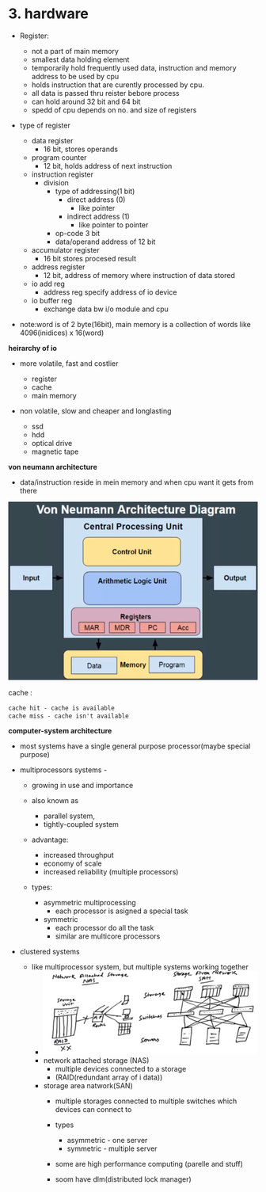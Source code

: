 # 3. hardware

- Register:
	- not a part of main memory
	- smallest data holding element
	- temporarily hold frequently used data, instruction and memory address to be used by cpu
	- holds instruction that are curently processed by cpu.
	- all data is passed thru reister bebore process
	- can hold around 32 bit and 64 bit
	- spedd of cpu depends on no. and size of registers

- type of register
	- data register 
		- 16 bit, stores operands
	- program counter	
		- 12 bit, holds address of next instruction
	- instruction register
		- division
			- type of addressing(1 bit) 
				- direct address (0)
					- like pointer
				- indirect address (1)
					- like pointer to pointer
			- op-code 3 bit
			- data/operand address of 12 bit
	- accumulator register 
		- 16 bit stores procesed result
	- address register 
		- 12 bit, address of memory where instruction of data stored
	- io add reg
		- address reg specify address of io device
	- io buffer reg
		- exchange data bw i/o module and cpu

- note:word is of 2 byte(16bit), main memory is a collection of words like 4096(inidices) x 16(word)


**heirarchy of io**
- more volatile, fast and costlier
	- register
	- cache
	- main memory

- non volatile, slow and cheaper and longlasting
	- ssd
	- hdd
	- optical drive
	- magnetic tape

**von neumann architecture**

- data/instruction reside in mein memory and when cpu want it gets from there



![von.png](../_resources/4ce83a22b9b84d5e927f8188131aaa48.png)




cache :
	
	cache hit - cache is available
	cache miss - cache isn't available
	



**computer-system architecture**

- most systems have a single general purpose processor(maybe special purpose)

- multiprocessors systems -

	- growing in  use and importance 
	- also known as 
		- parallel system, 
		- tightly-coupled system
		
	- advantage:
		- increased throughput
		- economy of scale
		- increased reliability (multiple processors)
				
	- types:
		- asymmetric multiprocessing 
			- each processor is asigned a special task
		- symmetric 
			- each processor do all the task
			- similar are multicore processors

- clustered systems
	- like multiprocessor system, but multiple systems working together
		- ![d7274710b77d265a1f460adee495e623.png](../_resources/d7bebbb1bb444b6783194dfcb90e2af3.png)
		- network attached storage (NAS)
			- multiple devices connected to a storage
			- (RAID(redundant array of i data))
		- storage area natwork(SAN)
			-  multiple storages connected to multiple switches which devices can connect to

			- types
				- asymmetric - one server
				- symmetric - multiple server
			- some are high performance computing (parelle and stuff)
			- soom have dlm(distributed lock manager)


